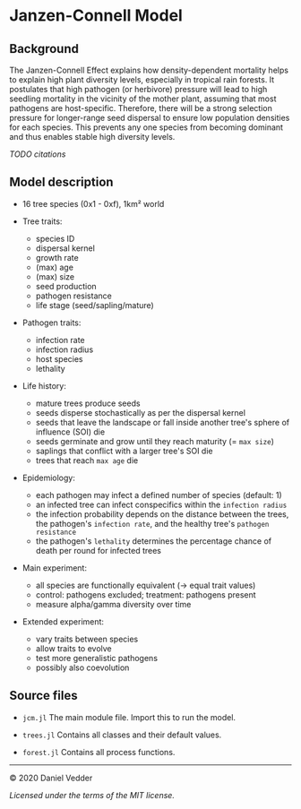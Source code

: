 # Janzen-Connell Model

## Background

The Janzen-Connell Effect explains how density-dependent mortality helps to
explain high plant diversity levels, especially in tropical rain forests. It 
postulates that high pathogen (or herbivore) pressure will lead to high seedling 
mortality in the vicinity of the mother plant, assuming that most pathogens are 
host-specific. Therefore, there will be a strong selection pressure for 
longer-range seed dispersal to ensure low population densities for each species. 
This prevents any one species from becoming dominant and thus enables stable high 
diversity levels.

*TODO citations*

## Model description

- 16 tree species (0x1 - 0xf), 1km² world

- Tree traits:
  - species ID
  - dispersal kernel
  - growth rate
  - (max) age
  - (max) size
  - seed production
  - pathogen resistance
  - life stage (seed/sapling/mature)
  
- Pathogen traits:
  - infection rate
  - infection radius
  - host species
  - lethality

- Life history:
  - mature trees produce seeds
  - seeds disperse stochastically as per the dispersal kernel
  - seeds that leave the landscape or fall inside another tree's sphere of
  influence (SOI) die
  - seeds germinate and grow until they reach maturity (= `max size`)
  - saplings that conflict with a larger tree's SOI die
  - trees that reach `max age` die
  
- Epidemiology:
  - each pathogen may infect a defined number of species (default: 1)
  - an infected tree can infect conspecifics within the `infection radius`
  - the infection probability depends on the distance between the trees, 
  the pathogen's `infection rate`, and the healthy tree's `pathogen resistance`
  - the pathogen's `lethality` determines the percentage chance of death per
  round for infected trees
  
- Main experiment:
  - all species are functionally equivalent (-> equal trait values)
  - control: pathogens excluded; treatment: pathogens present
  - measure alpha/gamma diversity over time
  
- Extended experiment:
  - vary traits between species
  - allow traits to evolve
  - test more generalistic pathogens
  - possibly also coevolution

## Source files

- `jcm.jl` The main module file. Import this to run the model.

- `trees.jl` Contains all classes and their default values.

- `forest.jl` Contains all process functions.

---
&copy; 2020 Daniel Vedder

*Licensed under the terms of the MIT license.*
